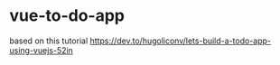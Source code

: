 # vue-to-do-app
based on this tutorial https://dev.to/hugoliconv/lets-build-a-todo-app-using-vuejs-52in
